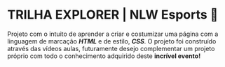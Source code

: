 # TRILHA EXPLORER | NLW Esports 🚀
Projeto com o intuito de aprender a criar e costumizar uma página com a linguagem de marcação ***HTML*** e de estilo, ***CSS***.
O projeto foi construído através das vídeos aulas, futuramente desejo complementar um projeto próprio com todo o conhecimento adquirido deste **incrível evento!**